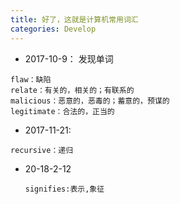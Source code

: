 ```yaml
---
title: 好了，这就是计算机常用词汇
categories: Develop
---
```


- 2017-10-9： 发现单词
```
flaw：缺陷
relate：有关的，相关的；有联系的
malicious：恶意的，恶毒的；蓄意的，预谋的
legitimate：合法的，正当的
```

- 2017-11-21:
```
recursive：递归
```

- 20-18-2-12
    ```
    signifies:表示,象征
    ```
